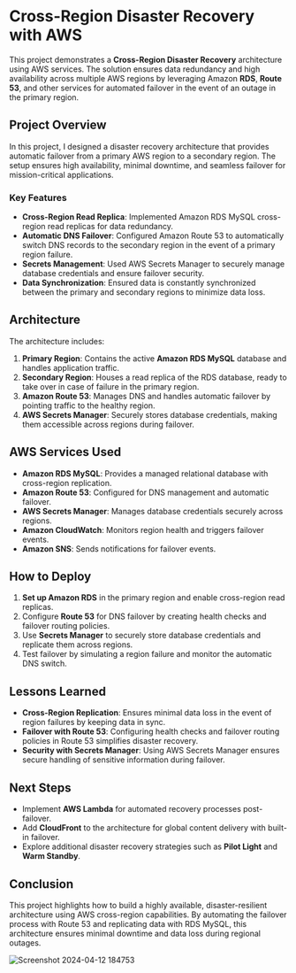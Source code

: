 

# Cross-Region Disaster Recovery with AWS

This project demonstrates a **Cross-Region Disaster Recovery** architecture using AWS services. The solution ensures data redundancy and high availability across multiple AWS regions by leveraging Amazon **RDS**, **Route 53**, and other services for automated failover in the event of an outage in the primary region.

## Project Overview

In this project, I designed a disaster recovery architecture that provides automatic failover from a primary AWS region to a secondary region. The setup ensures high availability, minimal downtime, and seamless failover for mission-critical applications.

### Key Features
- **Cross-Region Read Replica**: Implemented Amazon RDS MySQL cross-region read replicas for data redundancy.
- **Automatic DNS Failover**: Configured Amazon Route 53 to automatically switch DNS records to the secondary region in the event of a primary region failure.
- **Secrets Management**: Used AWS Secrets Manager to securely manage database credentials and ensure failover security.
- **Data Synchronization**: Ensured data is constantly synchronized between the primary and secondary regions to minimize data loss.

## Architecture

The architecture includes:
1. **Primary Region**: Contains the active **Amazon RDS MySQL** database and handles application traffic.
2. **Secondary Region**: Houses a read replica of the RDS database, ready to take over in case of failure in the primary region.
3. **Amazon Route 53**: Manages DNS and handles automatic failover by pointing traffic to the healthy region.
4. **AWS Secrets Manager**: Securely stores database credentials, making them accessible across regions during failover.


## AWS Services Used
- **Amazon RDS MySQL**: Provides a managed relational database with cross-region replication.
- **Amazon Route 53**: Configured for DNS management and automatic failover.
- **AWS Secrets Manager**: Manages database credentials securely across regions.
- **Amazon CloudWatch**: Monitors region health and triggers failover events.
- **Amazon SNS**: Sends notifications for failover events.

## How to Deploy
1. **Set up Amazon RDS** in the primary region and enable cross-region read replicas.
2. Configure **Route 53** for DNS failover by creating health checks and failover routing policies.
3. Use **Secrets Manager** to securely store database credentials and replicate them across regions.
4. Test failover by simulating a region failure and monitor the automatic DNS switch.

## Lessons Learned
- **Cross-Region Replication**: Ensures minimal data loss in the event of region failures by keeping data in sync.
- **Failover with Route 53**: Configuring health checks and failover routing policies in Route 53 simplifies disaster recovery.
- **Security with Secrets Manager**: Using AWS Secrets Manager ensures secure handling of sensitive information during failover.

## Next Steps
- Implement **AWS Lambda** for automated recovery processes post-failover.
- Add **CloudFront** to the architecture for global content delivery with built-in failover.
- Explore additional disaster recovery strategies such as **Pilot Light** and **Warm Standby**.

## Conclusion

This project highlights how to build a highly available, disaster-resilient architecture using AWS cross-region capabilities. By automating the failover process with Route 53 and replicating data with RDS MySQL, this architecture ensures minimal downtime and data loss during regional outages.

![Screenshot 2024-04-12 184753](https://github.com/user-attachments/assets/ec458252-3ce9-4a88-8b64-a511d7fa8680)
